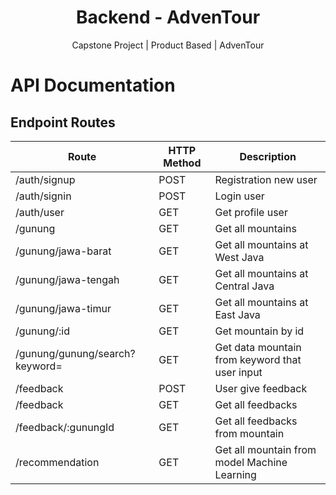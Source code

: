<h1 align="center">Backend - AdvenTour</h1>
<p align="center">Capstone Project | Product Based | AdvenTour</p>

# API Documentation

## Endpoint Routes

| Route                          | HTTP Method | Description                                    |
| ------------------------------ | ----------- | ---------------------------------------------- |
| /auth/signup                   | POST        | Registration new user                          |
| /auth/signin                   | POST        | Login user                                     |
| /auth/user                     | GET         | Get profile user                               |
| /gunung                        | GET         | Get all mountains                              |
| /gunung/jawa-barat             | GET         | Get all mountains at West Java                 |
| /gunung/jawa-tengah            | GET         | Get all mountains at Central Java              |
| /gunung/jawa-timur             | GET         | Get all mountains at East Java                 |
| /gunung/:id                    | GET         | Get mountain by id                             |
| /gunung/gunung/search?keyword= | GET         | Get data mountain from keyword that user input |
| /feedback                      | POST        | User give feedback                             |
| /feedback                      | GET         | Get all feedbacks                              |
| /feedback/:gunungId            | GET         | Get all feedbacks from mountain                |
| /recommendation                | GET         | Get all mountain from model Machine Learning   |

